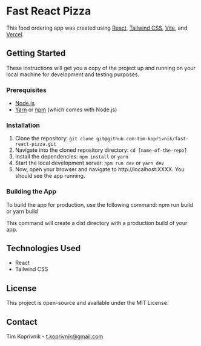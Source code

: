 # Fast React Pizza

This food ordering app was created using [React](https://reactjs.org/), [Tailwind CSS](https://tailwindcss.com/), [Vite](https://vitejs.dev/), and [Vercel](https://vercel.com/).

## Getting Started

These instructions will get you a copy of the project up and running on your local machine for development and testing purposes.

### Prerequisites

- [Node.js](https://nodejs.org/en/download/)
- [Yarn](https://yarnpkg.com/getting-started/install) or [npm](https://www.npmjs.com/get-npm) (which comes with Node.js)

### Installation

1. Clone the repository: `git clone git@github.com:tim-koprivnik/fast-react-pizza.git`
2. Navigate into the cloned repository directory: `cd [name-of-the-repo]`
3. Install the dependencies: `npm install` or `yarn`
4. Start the local development server: `npm run dev` or `yarn dev`
5. Now, open your browser and navigate to http://localhost:XXXX. You should see the app running.

### Building the App

To build the app for production, use the following command: npm run build or yarn build

This command will create a dist directory with a production build of your app.

## Technologies Used

- React
- Tailwind CSS

## License

This project is open-source and available under the MIT License.

## Contact

Tim Koprivnik - t.koprivnik@gmail.com
